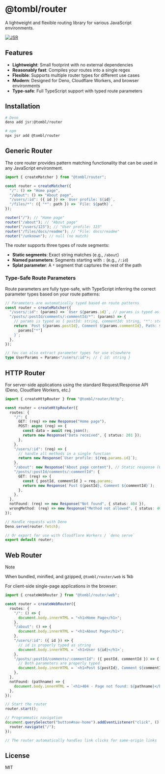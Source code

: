 # @tombl/router

A lightweight and flexible routing library for various JavaScript environments.

[![JSR](https://jsr.io/badges/@tombl/router)](https://jsr.io/@tombl/router)

## Features

- **Lightweight**: Small footprint with no external dependencies
- **Reasonably fast**: Compiles your routes into a single regex
- **Flexible**: Supports multiple router types for different use cases
- **Modern**: Designed for Deno, Cloudflare Workers, and browser environments
- **Type-safe**: Full TypeScript support with typed route parameters

## Installation

```bash
# Deno
deno add jsr:@tombl/router

# npm
npx jsr add @tombl/router
```

## Generic Router

The core router provides pattern matching functionality that can be used in any
JavaScript environment.

```ts
import { createMatcher } from "@tombl/router";

const router = createMatcher({
  "/": () => "Home page",
  "/about": () => "About page",
  "/users/:id": ({ id }) => `User profile: ${id}`,
  "/files/*": ({ "*": path }) => `File: ${path}`,
});

router("/"); // "Home page"
router("/about"); // "About page"
router("/users/123"); // "User profile: 123"
router("/files/docs/readme"); // "File: docs/readme"
router("/unknown"); // null (no match)
```

The router supports three types of route segments:

- **Static segments**: Exact string matches (e.g., `/about`)
- **Named parameters**: Segments starting with `:` (e.g., `/:id`)
- **Splat parameter**: A `*` segment that captures the rest of the path

### Type-Safe Route Parameters

Route parameters are fully type-safe, with TypeScript inferring the correct
parameter types based on your route patterns:

```ts
// Parameters are automatically typed based on route patterns
const router = createMatcher({
  "/users/:id": (params) => `User ${params.id}`, // params is typed as { id: string }
  "/posts/:postId/comments/:commentId/*": (params) => {
    // params is typed as { postId: string, commentId: string, "*": string }
    return `Post ${params.postId}, Comment ${params.commentId}, Path: ${
      params["*"]
    }`;
  },
});

// You can also extract parameter types for use elsewhere
type UserParams = Params<"/users/:id">; // { id: string }
```

## HTTP Router

For server-side applications using the standard Request/Response API (Deno,
Cloudflare Workers, etc.)

```ts
import { createHttpRouter } from "@tombl/router/http";

const router = createHttpRouter({
  routes: {
    "/": {
      GET: (req) => new Response("Home page"),
      POST: async (req) => {
        const data = await req.json();
        return new Response("Data received", { status: 201 });
      },
    },
    "/users/:id": (req) => {
      // handle all methods in a single function
      return new Response(`User profile: ${req.params.id}`);
    },
    "/about": new Response("About page content"), // Static response (GET only)
    "/posts/:postId/comments/:commentId": {
      GET: (req) => {
        const { postId, commentId } = req.params;
        return new Response(`Post ${postId}, Comment ${commentId}`);
      },
    },
  },
  notFound: (req) => new Response("Not found", { status: 404 }),
  wrongMethod: (req) => new Response("Method not allowed", { status: 405 }),
});

// Handle requests with Deno
Deno.serve(router.fetch);

// Or export for use with Cloudflare Workers / `deno serve`
export default router;
```

## Web Router

> [!NOTE]
> When bundled, minified, and gzipped, `@tombl/router/web` is 1kb

For client-side single-page applications in the browser:

```ts
import { createWebRouter } from "@tombl/router/web";

const router = createWebRouter({
  routes: {
    "/": () => {
      document.body.innerHTML = "<h1>Home Page</h1>";
    },
    "/about": () => {
      document.body.innerHTML = "<h1>About Page</h1>";
    },
    "/users/:id": ({ id }) => {
      // id is properly typed as string
      document.body.innerHTML = `<h1>User ${id}</h1>`;
    },
    "/posts/:postId/comments/:commentId": ({ postId, commentId }) => {
      // Both parameters are properly typed
      document.body.innerHTML = `<h1>Post ${postId}, Comment ${commentId}</h1>`;
    },
  },
  notFound: (pathname) => {
    document.body.innerHTML = `<h1>404 - Page not found: ${pathname}</h1>`;
  },
});

// Start the router
router.start();

// Programmatic navigation
document.querySelector("button#nav-home").addEventListener("click", () => {
  router.navigate("/");
});

// The router automatically handles link clicks for same-origin links
```

## License

MIT
